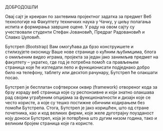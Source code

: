 ДОБРОДОШЛИ

Овај сајт је креиран по захтевима пројектног задатка за предмет Веб технологије на Факултету техничких наука у Чачку, у циљу полагања испита и формирања завршне оцене. У раду на овом сајту су учествовали студенти Стефан Јовановић, Предраг Радовановић и Славко Џуловић.


Бутстреп (Bootstrap) Вам омогућава да брзо конструишете и стилизујете окосницу Ваше нове странице о кућним љубимцима, блога о омиљеним видео играма, пројекта за један јако занимљив предмет на факултету – укратко, где год је потребна помоћ са прављењем страница које ће изгледати лепо и функционисати подједнако добро било на телефону, таблету или десктоп рачунару, Бутстреп ће олакшати посао. 

Бутстреп је бесплатан софтверски оквир (framework) отвореног кода за брзу израду веб страница које су респонзивне и који знатно олакшава рад својим уграђеним опцијама за функционалности и дизајн које се често користе, а које су тешко постижне обичним кодирањем без помоћи Бутстрепа. Стога, Бутстреп је јако коришћен, што од стране почетника, као и код великих фирми, које желе дуготрајну поузданост коју доноси Бутстреп, која је потврђена што дугим низом година, тако и великим бројем страница које га користе.
